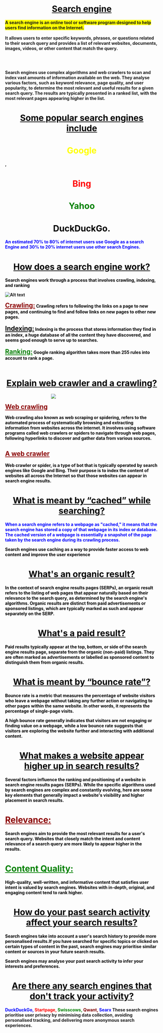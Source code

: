  

<h1 align="center" style="color:black;"> <u> <b>Search engine</h1></u><b>


<p style="background-color:yellow;display:inline">A search engine is an online tool or software program designed to help users find information on the Internet. </p><br><br>
It allows users to enter specific keywords, phrases, or questions related to their search query and provides a list of relevant websites, documents, images, videos, or other content that match the query.</p><br><br>

<p>Search engines use complex algorithms and web crawlers to scan and index vast amounts of information available on the web. They analyse various factors, such as keyword relevance, page quality, and user popularity, to determine the most relevant and useful results for a given search query. The results are typically presented in a ranked list, with the most relevant pages appearing higher in the list.</p>

<h1 align="center" style="color:black;"> <u> <b>Some popular search engines include </h1></u><b><h1 align="center" style="color:yellow;">Google</h1>, <h1 align="center" style="color:red;">Bing</h1><h1 align="center" style="color:green;"> Yahoo</h1><h1 align="center" style="color:black;">  DuckDuckGo.</h1>

<p style="color:blue;">An estimated 70% to 80% of internet users use Google as a search Engine and 30% to 20% internet users use other search Engines.</p>

<h1 align="center" style="color:black;"> <u> <b>How does a search engine work?</h1></u><b>
<p style="color:black;">Search engines work through a process that involves crawling, indexing, and ranking</p>

![Alt text](indexing-and-ranking.jpg)

<h2 style="color:darkred;display:inline"><u>Crawling:</h2></u>

<p style="color:black;display:inline">Crawling refers to following the links on a page to new pages, and continuing to find and follow links on new pages to other new pages.</p> <br><br>

<h2 style="color:black; display:inline"><u>Indexing:</h2></u>
<p style="color:black;display:inline">Indexing is the process that stores information they find in an  index, a huge database of all the content they have discovered, and seems good enough to serve up to searches.</p> <br><br>

<h2 style="color:green; display:inline"><u>Ranking:</h2></u>

<p style="color:black;display:inline">Google ranking algorithm takes more than 255 rules into account to rank a page.</p><br><br>

<h1 align="center" style="color:black;"> <u> <b>Explain web crawler and a crawling?</h1></b></u>

<img style="margin-left:30%" src="crawler.jpg"></img>
<h2 style="color:darkred;display:inline"><u>Web crawling</h2></u>
<p style="color:black;">Web crawling also known as web scraping or spidering, refers to the automated process of systematically browsing and extracting information from websites across the internet. It involves using software programs called web crawlers or spiders to navigate through web pages, following hyperlinks to discover and gather data from various sources.</p>

<h2 style="color:darkred;"><u>A web crawler</h2> </u>
<p style=color:black;">Web crawler or spider, is a type of bot that is typically operated by search engines like Google and Bing. Their purpose is to index the content of websites all across the Internet so that those websites can appear in search engine results.</p>

<h1 align=center style="color:black;"><u><b>What is meant by “cached” while searching?</h1> </u><b>
<p style="color:blue;">When a search engine refers to a webpage as "cached," it means that the search engine has stored a copy of that webpage in its index or database. The cached version of a webpage is essentially a snapshot of the page taken by the search engine during its crawling process.</p>

<p style="color:black;">Search engines use caching as a way to provide faster access to web content and improve the user experience</p>

 <h1 align=center style="color:black;"><u> <b>What's an organic result?</h1></u></b>

 <p style="color:black;">In the context of search engine results pages (SERPs), an organic result refers to the listing of web pages that appear naturally based on their relevance to the search query, as determined by the search engine's algorithms. Organic results   are distinct from paid advertisements or sponsored listings, which are typically marked as such and appear separately on the SERP.</p>


 <h1 align="center" style="color:black;"><u><b>What's a paid result?</h1></u></b>

 <p style="color:black;"> Paid results typically appear at the top, bottom, or side of the search engine results page, separate from the organic (non-paid) listings. They are often marked as advertisements or labelled as sponsored content to distinguish them from organic results.</p>

  <h1 align="center" style="color:black;"><b><u>What is meant by “bounce rate”?</h1></b></u>

  <p style="color:black;">Bounce rate is a metric that measures the percentage of website visitors who leave a webpage without taking any further action or navigating to other pages within the same website. In other words, it represents the percentage of single-page visits.</p>

   <p style="color:black;">A high bounce rate generally indicates that visitors are not engaging or finding value on a webpage, while a low bounce rate suggests that visitors are exploring the website further and interacting with additional content.</p>

<h1 align="center" style="color:black;"><b><u>What makes a website appear higher up in search results?</h1></b></u>

<p style="color:black;">Several factors influence the ranking and positioning of a website in search engine results pages (SERPs). While the specific algorithms used by search engines are complex and constantly evolving, here are some key elements that generally impact a website's visibility and higher placement in search results.</p>

<h1 style="color:darkred;"><u><b>Relevance: </h1></u></b>
<p style="color:black;">Search engines aim to provide the most relevant results for a user's search query. Websites that closely match the intent and content relevance of a search query are more likely to appear higher in the results.</p>


<h1 style="color:green;"><u><b>Content Quality: </h1></u></b>
<p style="color:black;">High-quality, well-written, and informative content that satisfies user intent is valued by search engines. Websites with in-depth, original, and engaging content tend to rank higher.</p>

<h1 align="center" style="color:black;"><b><u>How do your past search activity affect your search results?</h1></b></u>

<p style="color:black;">Search engines take into account a user's search history to provide more personalised results.If you have searched for specific topics or clicked on certain types of content in the past, search engines may prioritise similar content or sources in your future search results.</p>

<p style="color:black;">Search engines may analyse your past search activity to infer your interests and preferences.</p>

<h1 align="center" style="color:black;"><b><u>Are there any search engines that don't track your activity?</h1></b></u>

<p><span style="color:blue;font-weight:bold">DuckDuckGo,</span>
<span style="color:red;font-weight:bold">Startpage,</span>
<span style="color:green;font-weight:bold">Swisscows,</span> <span style="color:maroon; font-weight:bold">Qwant,</span> <span style="color:blue;font-weight:bold">Searx</span> These search engines prioritise user privacy by minimising data collection, avoiding personalised tracking, and delivering more anonymous search experiences.</p>

